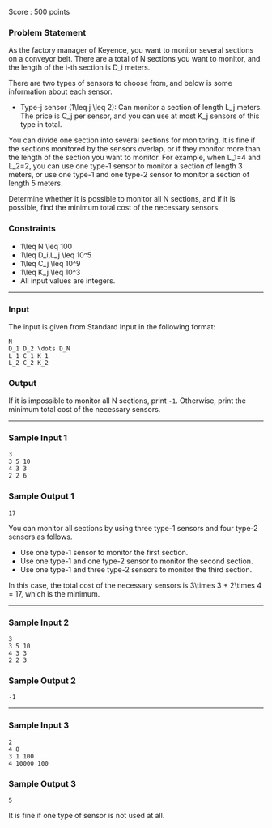 Score : 500 points

### Problem Statement

As the factory manager of Keyence, you want to monitor several sections on a conveyor belt. There are a total of N sections you want to monitor, and the length of the i-th section is D\_i meters.

There are two types of sensors to choose from, and below is some information about each sensor.

* Type-j sensor (1\leq j \leq 2): Can monitor a section of length L\_j meters.
  The price is C\_j per sensor, and you can use at most K\_j sensors of this type in total.

You can divide one section into several sections for monitoring.
It is fine if the sections monitored by the sensors overlap, or if they monitor more than the length of the section you want to monitor.
For example, when L\_1=4 and L\_2=2, you can use one type-1 sensor to monitor a section of length 3 meters, or use one type-1 and one type-2 sensor to monitor a section of length 5 meters.

Determine whether it is possible to monitor all N sections, and if it is possible, find the minimum total cost of the necessary sensors.

### Constraints

* 1\leq N \leq 100
* 1\leq D\_i,L\_j \leq 10^5
* 1\leq C\_j \leq 10^9
* 1\leq K\_j \leq 10^3
* All input values are integers.

---

### Input

The input is given from Standard Input in the following format:

```
N
D_1 D_2 \dots D_N
L_1 C_1 K_1
L_2 C_2 K_2
```

### Output

If it is impossible to monitor all N sections, print `-1`. Otherwise, print the minimum total cost of the necessary sensors.

---

### Sample Input 1

```
3
3 5 10
4 3 3
2 2 6
```

### Sample Output 1

```
17
```

You can monitor all sections by using three type-1 sensors and four type-2 sensors as follows.

* Use one type-1 sensor to monitor the first section.
* Use one type-1 and one type-2 sensor to monitor the second section.
* Use one type-1 and three type-2 sensors to monitor the third section.

In this case, the total cost of the necessary sensors is 3\times 3 + 2\times 4 = 17, which is the minimum.

---

### Sample Input 2

```
3
3 5 10
4 3 3
2 2 3
```

### Sample Output 2

```
-1
```

---

### Sample Input 3

```
2
4 8
3 1 100
4 10000 100
```

### Sample Output 3

```
5
```

It is fine if one type of sensor is not used at all.